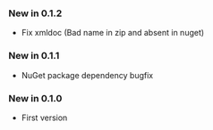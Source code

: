 ### New in 0.1.2

* Fix xmldoc (Bad name in zip and absent in nuget)

### New in 0.1.1

* NuGet package dependency bugfix

### New in 0.1.0

* First version
